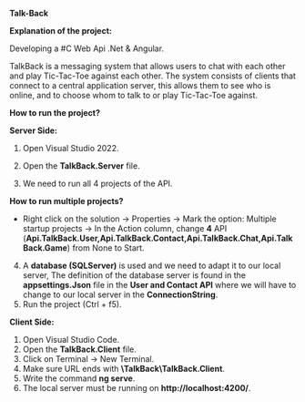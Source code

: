 **Talk-Back**

**Explanation of the project:**

Developing a #C Web Api .Net & Angular.

TalkBack is a messaging system that allows users to chat with each other and play Tic-Tac-Toe against each other.
The system consists of clients that connect to a central application server, this allows them to see who is online,
and to choose whom to talk to or play Tic-Tac-Toe against.


**How to run the project?**

**Server Side:**

1) Open Visual Studio 2022.

2) Open the **TalkBack.Server** file.

3) We need to run all 4 projects of the API.

**How to run multiple projects?**

* Right click on the solution -> Properties -> Mark the option: Multiple startup projects -> In the Action column, change **4** API
  (**Api.TalkBack.User,Api.TalkBack.Contact,Api.TalkBack.Chat,Api.TalkBack.Game**) from None to Start.
4) A **database (SQLServer)** is used and we need to adapt it to our local server,
  The definition of the database server is found in the **appsettings.Json** file
  in the **User and Contact API** where we will have to change to our local server in the **ConnectionString**.
5) Run the project (Ctrl + f5).

**Client Side:**

1) Open Visual Studio Code.
2) Open the **TalkBack.Client** file.
3) Click on Terminal -> New Terminal.
4) Make sure URL ends with **\TalkBack\TalkBack.Client**.
5) Write the command **ng serve**.
6) The local server must be running on **http://localhost:4200/**.
